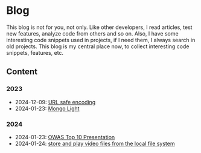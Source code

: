 # Blog

This blog is not for you, not only. 
Like other developers, I read articles, test new features, analyze code from others and so on.
Also, I have some interesting code snippets used in projects, if I need them, I always search in old projects.
This blog is my central place now, to collect interesting code snippets, features, etc.

## Content

### 2023

- 2024-12-09: [URL safe encoding](./2023/01-ursafe-encoding/README.md)
- 2024-01-23: [Mongo Light](./2023/02-mongo-light/README.md)

### 2024

- 2024-01-23: [OWAS Top 10 Presentation](./2024/01-owasp/README.md)
- 2024-01-24: [store and play video files from the local file system](./2024/02-file-access-api/README.md)
